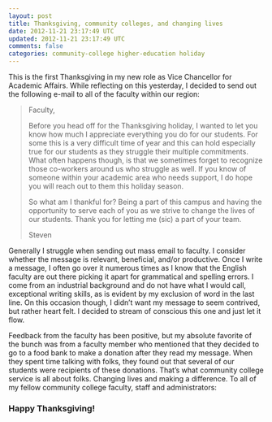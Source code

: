 ```yaml
---           
layout: post
title: Thanksgiving, community colleges, and changing lives
date: 2012-11-21 23:17:49 UTC
updated: 2012-11-21 23:17:49 UTC
comments: false
categories: community-college higher-education holiday
---
```


This is the first Thanksgiving in my new role as Vice Chancellor for
Academic Affairs. While reflecting on this yesterday, I decided to send
out the following e-mail to all of the faculty within our region:

> Faculty,
> 
> Before you head off for the Thanksgiving holiday, I wanted to let you
> know how much I appreciate everything you do for our students. For
> some this is a very difficult time of year and this can hold
> especially true for our students as they struggle their multiple
> commitments. What often happens though, is that we sometimes forget to
> recognize those co-workers around us who struggle as well. If you know
> of someone within your academic area who needs support, I do hope you
> will reach out to them this holiday season.
> 
> So what am I thankful for? Being a part of this campus and having the
> opportunity to serve each of you as we strive to change the lives of
> our students. Thank you for letting me (sic) a part of your team.
> 
> Steven

Generally I struggle when sending out mass email to faculty. I consider
whether the message is relevant, beneficial, and/or productive. Once I
write a message, I often go over it numerous times as I know that the
English faculty are out there picking it apart for grammatical and
spelling errors. I come from an industrial background and do not have
what I would call, exceptional writing skills, as is evident by my
exclusion of word in the last line. On this occasion though, I didn’t
want my message to seem contrived, but rather heart felt. I decided to
stream of conscious this one and just let it flow.

Feedback from the faculty has been positive, but my absolute favorite of
the bunch was from a faculty member who mentioned that they decided to
go to a food bank to make a donation after they read my message. When
they spent time talking with folks, they found out that several of our
students were recipients of these donations. That’s what community
college service is all about folks. Changing lives and making a
difference. To all of my fellow community college faculty, staff and
administrators:
<h3>Happy
Thanksgiving!</h3>